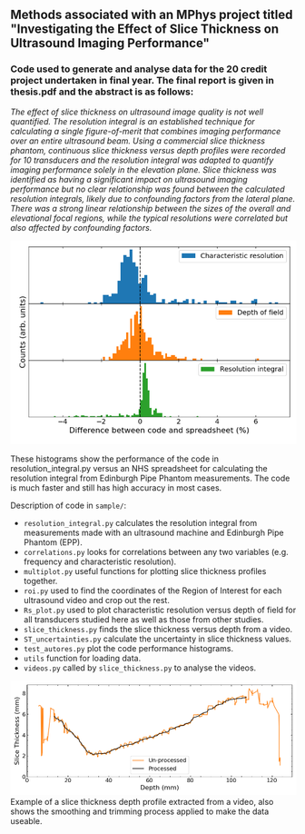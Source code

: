 ## Methods associated with an MPhys project titled "Investigating the Effect of Slice Thickness on Ultrasound Imaging Performance"

### Code used to generate and analyse data for the 20 credit project undertaken in final year. The final report is given in thesis.pdf and the abstract is as follows:

*The effect of slice thickness on ultrasound image quality is not well quantified. The resolution integral is an established technique for calculating a single figure-of-merit that combines imaging performance over an entire ultrasound beam. Using a commercial slice thickness phantom, continuous slice thickness versus depth profiles were recorded for 10 transducers and the resolution integral was adapted to quantify imaging performance solely in the elevation plane. Slice thickness was identified as having a significant impact on ultrasound imaging performance but no clear relationship was found between the calculated resolution integrals, likely due to confounding factors from the lateral plane. There was a strong linear relationship between the sizes of the overall and elevational focal regions, while the typical resolutions were correlated but also affected by confounding factors.*

![The performance of the code in resolution_integral.py versus an NHS spreadsheet for calculating the resolution integral from Edinburgh Pipe Phantom measurements.](nice_results/codehists.png)

These histograms show the performance of the code in resolution_integral.py versus an NHS spreadsheet for calculating the resolution integral from Edinburgh Pipe Phantom measurements. The code is much faster and still has high accuracy in most cases.

Description of code in `sample/`:
* `resolution_integral.py` calculates the resolution integral from measurements made with an ultrasound machine and Edinburgh Pipe Phantom (EPP).
* `correlations.py` looks for correlations between any two variables (e.g. frequency and characteristic resolution).
* `multiplot.py` useful functions for plotting slice thickness profiles together.
* `roi.py` used to find the coordinates of the Region of Interest for each ultrasound video and crop out the rest.
* `Rs_plot.py` used to plot characteristic resolution versus depth of field for all transducers studied here as well as those from other studies.
* `slice_thickness.py` finds the slice thickness versus depth from a video.
* `ST_uncertainties.py` calculate the uncertainty in slice thickness values.
* `test_autores.py` plot the code performance histograms.
* `utils` function for loading data.
* `videos.py` called by `slice_thickness.py` to analyse the videos.

![Example of a slice thickness depth profile extracted from a video, also shows the smoothing and trimming process applied to make the data useable.](nice_results/ST23.png)
Example of a slice thickness depth profile extracted from a video, also shows the smoothing and trimming process applied to make the data useable.